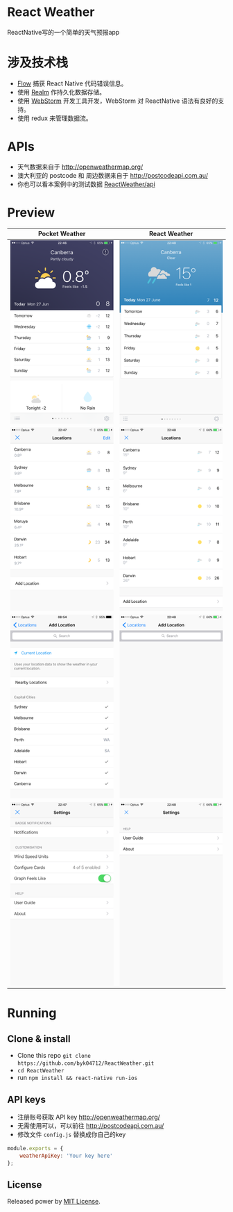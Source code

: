 # React Weather
ReactNative写的一个简单的天气预报app

# 涉及技术栈
+ [Flow](http://flowtype.org/) 捕获 React Native 代码错误信息。
+ 使用 [Realm](https://realm.io/) 作持久化数据存储。
+ 使用 [WebStorm](https://www.jetbrains.com/webstorm/) 开发工具开发，WebStorm 对 ReactNative 语法有良好的支持。
+ 使用 redux 来管理数据流。

# APIs
+ 天气数据来自于 http://openweathermap.org/
+ 澳大利亚的 postcode 和 周边数据来自于 http://postcodeapi.com.au/
+ 你也可以看本案例中的测试数据 [ReactWeather/api](https://github.com/byk04712/ReactWeather/tree/master/api)

# Preview

Pocket Weather | React Weather
-------------- | --------------
<img src="https://github.com/byk04712/ReactWeather/blob/master/screenshots/pw-1.PNG" width="300"> | <img src="https://github.com/byk04712/ReactWeather/blob/master/screenshots/rw-1.PNG" width="300">
<img src="https://github.com/byk04712/ReactWeather/blob/master/screenshots/pw-2.PNG" width="300"> | <img src="https://github.com/byk04712/ReactWeather/blob/master/screenshots/rw-2.PNG" width="300">
<img src="https://github.com/byk04712/ReactWeather/blob/master/screenshots/pw-3.PNG" width="300"> | <img src="https://github.com/byk04712/ReactWeather/blob/master/screenshots/rw-3.PNG" width="300">
<img src="https://github.com/byk04712/ReactWeather/blob/master/screenshots/pw-4.PNG" width="300"> | <img src="https://github.com/byk04712/ReactWeather/blob/master/screenshots/rw-4.PNG" width="300">

# Running

## Clone & install

+ Clone this repo `git clone https://github.com/byk04712/ReactWeather.git`
+ `cd ReactWeather`
+ run `npm install && react-native run-ios`

## API keys
+ 注册账号获取 API key http://openweathermap.org/
+ 无需使用可以，可以前往 http://postcodeapi.com.au/
+ 修改文件 `config.js` 替换成你自己的key
```jsx
module.exports = {
    weatherApiKey: 'Your key here'
};
```


## License

Released power by [MIT License](https://github.com/stage88/react-weather).